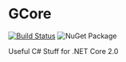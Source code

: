 GCore
======
[![Build Status](https://travis-ci.org/KillerGoldFisch/GCore.svg?branch=master)](https://travis-ci.org/KillerGoldFisch/GCore)
![NuGet Package](https://img.shields.io/nuget/v/GCore.svg)

Useful C# Stuff for .NET Core 2.0